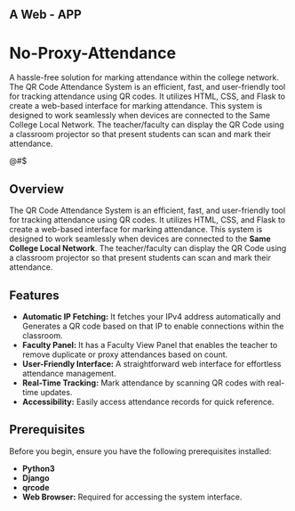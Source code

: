 ## A Web - APP

# No-Proxy-Attendance

A hassle-free solution for marking attendance within the college network.
The QR Code Attendance System is an efficient, fast, and user-friendly tool for tracking attendance using QR codes. It utilizes HTML, CSS, and Flask to create a web-based interface for marking attendance. This system is designed to work seamlessly when devices are connected to the Same College Local Network.
The teacher/faculty can display the QR Code using a classroom projector so that present students can scan and mark their attendance.

@#$

## Overview

The QR Code Attendance System is an efficient, fast, and user-friendly tool for tracking attendance using QR codes. It utilizes HTML, CSS, and Flask to create a web-based interface for marking attendance. This system is designed to work seamlessly when devices are connected to the **Same College Local Network**.
The teacher/faculty can display the QR Code using a classroom projector so that present students can scan and mark their attendance.




## Features

- **Automatic IP Fetching:** It fetches your IPv4 address automatically and Generates a QR code based on that IP to enable connections within the classroom.
- **Faculty Panel:** It has a Faculty View Panel that enables the teacher to remove duplicate or proxy attendances based on count.
- **User-Friendly Interface:** A straightforward web interface for effortless attendance management.
- **Real-Time Tracking:** Mark attendance by scanning QR codes with real-time updates.
- **Accessibility:** Easily access attendance records for quick reference.


## Prerequisites

Before you begin, ensure you have the following prerequisites installed:

- **Python3**
- **Django**
- **qrcode**
- **Web Browser:** Required for accessing the system interface.
